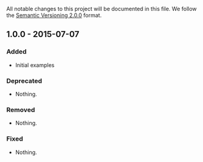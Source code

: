 All notable changes to this project will be documented in this file.
We follow the [Semantic Versioning 2.0.0](http://semver.org/) format.


## 1.0.0 - 2015-07-07

### Added
- Initial examples

### Deprecated
- Nothing.

### Removed
- Nothing.

### Fixed
- Nothing.
